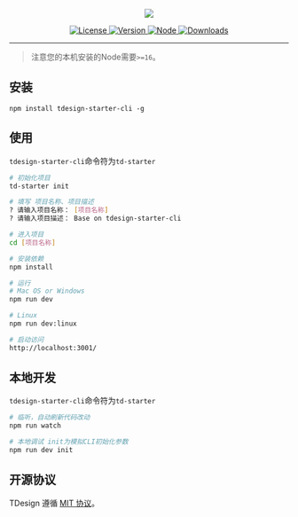 <p align="center">
  <a href="http://tdesgin.tencent.com/starter/vue/#/dashboard/base"><img src="https://tdesign.gtimg.com/starter/brand-logo.svg" /></a>
</p>

<p align="center">
   <a href="https://www.npmjs.com/package/tdesign-starter-cli">
    <img src="https://img.shields.io/npm/l/tdesign-starter-cli.svg?sanitize=true" alt="License" />
  </a>
  <a href="https://www.npmjs.com/package/tdesign-starter-cli">
    <img src="https://img.shields.io/npm/v/tdesign-starter-cli.svg?sanitize=true" alt="Version">
  </a>
    <a href="https://www.npmjs.com/package/tdesign-starter-cli">
    <img src="https://img.shields.io/badge/node-%3E%3D%2016-brightgreen" alt="Node">
  </a>
  <a href="https://www.npmjs.com/package/tdesign-starter-cli">
    <img src="https://img.shields.io/npm/dm/tdesign-starter-cli" alt="Downloads">
  </a>
</p>

---

> 注意您的本机安装的Node需要`>=16`。

## 安装

```shell
npm install tdesign-starter-cli -g
```

## 使用

`tdesign-starter-cli`命令符为`td-starter`

```sh
# 初始化项目
td-starter init

# 填写 项目名称、项目描述
? 请输入项目名称： [项目名称]
? 请输入项目描述： Base on tdesign-starter-cli

# 进入项目
cd [项目名称]

# 安装依赖
npm install

# 运行
# Mac OS or Windows
npm run dev 

# Linux
npm run dev:linux

# 启动访问
http://localhost:3001/
```

## 本地开发

`tdesign-starter-cli`命令符为`td-starter`

```sh
# 临听，自动刷新代码改动
npm run watch

# 本地调试 init为模拟CLI初始化参数 
npm run dev init
```

## 开源协议

TDesign 遵循 [MIT 协议](https://github.com/Tencent/tdesign-starter-cli/LICENSE)。
